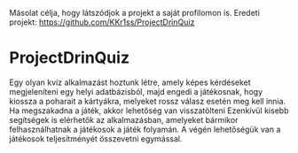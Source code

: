 Másolat célja, hogy látszódjok a projekt a saját profilomon is. Eredeti projekt:
https://github.com/KKr1ss/ProjectDrinQuiz

# ProjectDrinQuiz

Egy olyan kvíz alkalmazást hoztunk létre, amely képes kérdéseket megjeleníteni egy helyi adatbázisból, majd engedi a játékosnak, hogy kiossza a poharait a kártyákra, melyeket rossz válasz esetén meg kell innia. Ha megszakadna a játék, akkor lehetőség van visszatölteni 
Ezenkívül kisebb segítségek is elérhetők az alkalmazásban, amelyeket bármikor felhasználhatnak a játékosok a játék folyamán. A végén lehetőségük van a játékosok teljesítményét összevetni egymással. 

